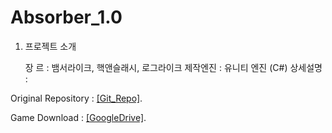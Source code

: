 # Absorber_1.0

1. 프로젝트 소개

   장    르 : 뱀서라이크, 핵앤슬래시, 로그라이크
   제작엔진 : 유니티 엔진 (C#)
   상세설명 : 
   


Original Repository : [[Git_Repo]](https://github.com/kookmin-sw/capstone-2023-49).


Game Download : [[GoogleDrive]](https://drive.google.com/drive/folders/18b3IWnpHgKpHyejyxoNvf44NM6ZmQIeO?usp=sharing).
